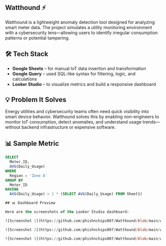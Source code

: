 ## Watthound ⚡

Watthound is a lightweight anomaly detection tool designed for analyzing smart meter data. The project simulates a utility monitoring environment with a cybersecurity lens—allowing users to identify irregular consumption patterns or potential tampering.

## 🛠️ Tech Stack

- **Google Sheets** – for manual IoT data insertion and transformation  
- **Google Query** – used SQL-like syntax for filtering, logic, and calculations  
- **Looker Studio** – to visualize metrics and build a responsive dashboard  

## 💡 Problem It Solves

Energy utilities and cybersecurity teams often need quick visibility into smart device behavior. Watthound solves this by enabling non-engineers to monitor IoT consumption, detect anomalies, and understand usage trends—without backend infrastructure or expensive software.

## 📊 Sample Metric

```sql
SELECT 
  Meter_ID, 
  AVG(Daily_Usage) 
WHERE 
  Region = 'Zone A' 
GROUP BY 
  Meter_ID 
HAVING 
  AVG(Daily_Usage) > 2 * (SELECT AVG(Daily_Usage) FROM Sheet1)

## 📊 Dashboard Preview

Here are the screenshots of the Looker Studio dashboard:

![Screenshot 1](https://github.com/phishnchips007/Watthound/blob/main/watt1.png?raw=true)

![Screenshot 2](https://github.com/phishnchips007/Watthound/blob/main/watt2.png?raw=true)

![Screenshot 3](https://github.com/phishnchips007/Watthound/blob/main/watt3.png?raw=true)